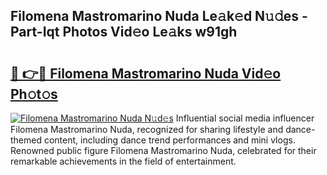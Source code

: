 ## Filomena Mastromarino Nuda Le𝚊k𝚎d N𝚞𝚍es - Part-Iqt Photos Vid𝚎o Le𝚊ks w91gh

# <h2><a href="http://fbe3yn.evod.top/?m=Filomena+Mastromarino+Nuda">🔗 👉🔴 Filomena Mastromarino Nuda Vid𝚎o Ph𝚘t𝚘s</a></h2>

[![Filomena Mastromarino Nuda N𝚞d𝚎s](https://i.imgur.com/8V9OHl7.gif)](http://fbe3yn.evod.top/?m=Filomena+Mastromarino+Nuda)
Influential social media influencer Filomena Mastromarino Nuda, recognized for sharing lifestyle and dance-themed content, including dance trend performances and mini vlogs. Renowned public figure Filomena Mastromarino Nuda, celebrated for their remarkable achievements in the field of entertainment. 
